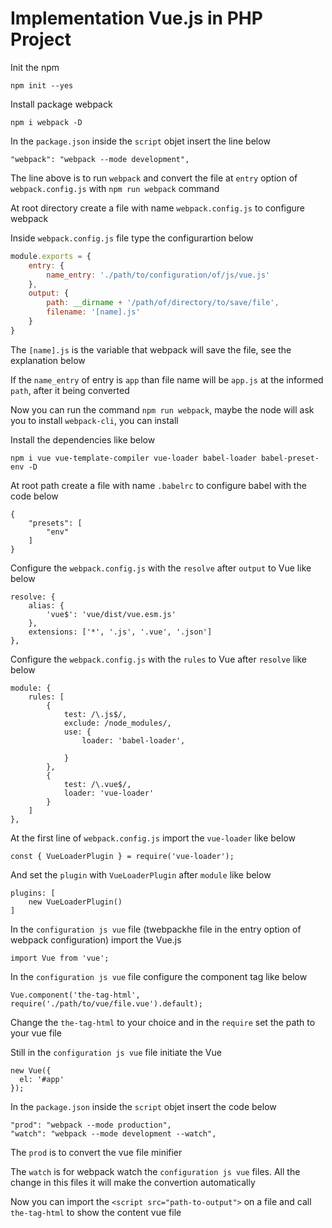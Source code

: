 # Implementation Vue.js in PHP Project

Init the npm

```
npm init --yes
```

Install package webpack

```
npm i webpack -D
```

In the `package.json` inside the `script` objet insert the line below

```
"webpack": "webpack --mode development",
```

The line above is to run `webpack` and convert the file at `entry` option of `webpack.config.js` with `npm run webpack` command

At root directory create a file with name `webpack.config.js` to configure webpack

Inside `webpack.config.js` file type the configurartion below

```js
module.exports = {
    entry: {
        name_entry: './path/to/configuration/of/js/vue.js'
    },
    output: {
        path: __dirname + '/path/of/directory/to/save/file',
        filename: '[name].js'
    }
}
```

The `[name].js` is the variable that webpack will save the file, see the explanation below

If the `name_entry` of entry is `app` than file name will be `app.js` at the informed `path`, after it being converted

Now you can run the command `npm run webpack`, maybe the node will ask you to install `webpack-cli`, you can install

Install the dependencies like below

```
npm i vue vue-template-compiler vue-loader babel-loader babel-preset-env -D
```

At root path create a file with name `.babelrc` to configure babel with the code below

```
{
    "presets": [
        "env"
    ]
}
```

Configure the `webpack.config.js` with the `resolve` after `output` to Vue like below

```
resolve: {
    alias: {
        'vue$': 'vue/dist/vue.esm.js'
    },
    extensions: ['*', '.js', '.vue', '.json']
},
```

Configure the `webpack.config.js` with the `rules` to Vue after `resolve` like below

```
module: {
    rules: [
        {
            test: /\.js$/,
            exclude: /node_modules/,
            use: {
                loader: 'babel-loader',

            }
        },
        {
            test: /\.vue$/,
            loader: 'vue-loader'
        }
    ]
},
```

At the first line of `webpack.config.js` import the `vue-loader` like below

```
const { VueLoaderPlugin } = require('vue-loader');
```

And set the `plugin` with `VueLoaderPlugin` after `module` like below

```
plugins: [
    new VueLoaderPlugin()
]
```

In the `configuration js vue` file (twebpackhe file in the entry option of webpack configuration) import the Vue.js

```
import Vue from 'vue';
```

In the `configuration js vue` file configure the component tag like below
```
Vue.component('the-tag-html', require('./path/to/vue/file.vue').default);
```

Change the `the-tag-html` to your choice and in the `require` set the path to your vue file

Still in the `configuration js vue` file initiate the Vue

```
new Vue({
  el: '#app'
});
```

In the `package.json` inside the `script` objet insert the code below

```
"prod": "webpack --mode production",
"watch": "webpack --mode development --watch",
```

The `prod` is to convert the vue file minifier

The `watch` is for webpack watch the `configuration js vue` files. All the change in this files it will make the convertion automatically

Now you can import the `<script src="path-to-output">` on a file and call `the-tag-html` to show the content vue file
